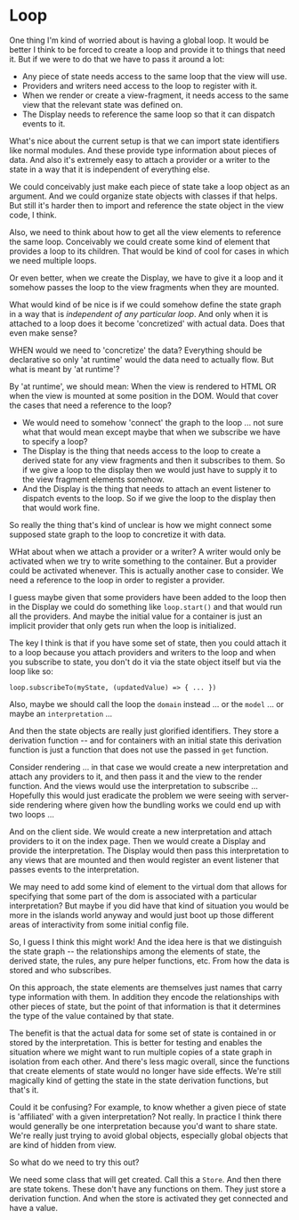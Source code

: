 # Loop

One thing I'm kind of worried about is having a global loop. It
would be better I think to be forced to create a loop and provide
it to things that need it. But if we were to do that we have to
pass it around a lot:

- Any piece of state needs access to the same loop that the view
will use.
- Providers and writers need access to the loop to register with it.
- When we render or create a view-fragment, it needs access to the
same view that the relevant state was defined on.
- The Display needs to reference the same loop so that it can dispatch
events to it.

What's nice about the current setup is that we can import state
identifiers like normal modules. And these provide type information
about pieces of data. And also it's extremely easy to attach a provider
or a writer to the state in a way that it is independent of everything
else.

We could conceivably just make each piece of state take a loop object
as an argument. And we could organize state objects with classes if that
helps. But still it's harder then to import and reference the state object
in the view code, I think.

Also, we need to think about how to get all the view elements to reference
the same loop. Conceivably we could create some kind of element that provides
a loop to its children. That would be kind of cool for cases in which we need
multiple loops.

Or even better, when we create the Display, we have to give it a loop and it
somehow passes the loop to the view fragments when they are mounted.

What would kind of be nice is if we could somehow define the state graph in
a way that is *independent of any particular loop*. And only when it is
attached to a loop does it become 'concretized' with actual data. Does that
even make sense?

WHEN would we need to 'concretize' the data? Everything should be declarative
so only 'at runtime' would the data need to actually flow. But what is meant
by 'at runtime'?

By 'at runtime', we should mean: When the view is rendered to HTML OR when
the view is mounted at some position in the DOM. Would that cover the cases that
need a reference to the loop?

- We would need to somehow 'connect' the graph to the loop ... not sure what
that would mean except maybe that when we subscribe we have to specify a loop?
- The Display is the thing that needs access to the loop to create a derived
state for any view fragments and then it subscribes to them. So if we give a loop
to the display then we would just have to supply it to the view fragment
elements somehow.
- And the Display is the thing that needs to attach an event listener to
dispatch events to the loop. So if we give the loop to the display then that
would work fine.

So really the thing that's kind of unclear is how we might connect some
supposed state graph to the loop to concretize it with data.

WHat about when we attach a provider or a writer? A writer would only be
activated when we try to write something to the container. But a provider
could be activated whenever. This is actually another case to consider.
We need a reference to the loop in order to register a provider.

I guess maybe given that some providers have been added to the loop
then in the Display we could do something like `loop.start()` and that
would run all the providers. And maybe the initial value for a container
is just an implicit provider that only gets run when the loop is
initialized.

The key I think is that if you have some set of state, then you could
attach it to a loop because you attach providers and writers to the loop
and when you subscribe to state, you don't do it via the state object itself
but via the loop like so:

```
loop.subscribeTo(myState, (updatedValue) => { ... })
```

Also, maybe we should call the loop the `domain` instead ... or the `model` ...
or maybe an `interpretation` ...

And then the state objects are really just glorified identifiers. They store
a derivation function -- and for containers with an initial state this
derivation function is just a function that does not use the passed in
`get` function.

Consider rendering ... in that case we would create a new interpretation and
attach any providers to it, and then pass it and the view to the render function.
And the views would use the interpretation to subscribe ... Hopefully this
would just eradicate the problem we were seeing with server-side rendering
where given how the bundling works we could end up with two loops ...

And on the client side. We would create a new interpretation and attach providers
to it on the index page. Then we would create a Display and provide the
interpretation. The Display would then pass this interpretation to any views
that are mounted and then would register an event listener that passes events
to the interpretation.

We may need to add some kind of element to the virtual dom that allows for
specifying that some part of the dom is associated with a particular interpretation?
But maybe if you did have that kind of situation you would be more in the
islands world anyway and would just boot up those different areas of interactivity
from some initial config file.

So, I guess I think this might work! And the idea here is that we distinguish
the state graph -- the relationships among the elements of state, the derived
state, the rules, any pure helper functions, etc. From how the data is stored
and who subscribes.

On this approach, the state elements are themselves just names that carry
type information with them. In addition they encode the relationships with
other pieces of state, but the point of that information is that it determines
the type of the value contained by that state.

The benefit is that the actual data for some set of state is contained in or
stored by the interpretation. This is better for testing and enables the
situation where we might want to run multiple copies of a state graph in
isolation from each other. And there's less magic overall, since the functions
that create elements of state would no longer have side effects. We're still
magically kind of getting the state in the state derivation functions, but
that's it.

Could it be confusing? For example, to know whether a given piece of state is
'affiliated' with a given interpretation? Not really. In practice I think there
would generally be one interpretation because you'd want to share state. We're
really just trying to avoid global objects, especially global objects that
are kind of hidden from view.



So what do we need to try this out?

We need some class that will get created. Call this a `Store`.
And then there are state tokens. These don't have any functions on them.
They just store a derivation function.
And when the store is activated they get connected and have a value.